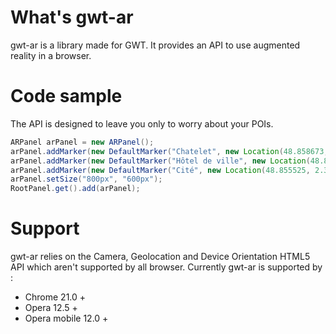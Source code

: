 # What's gwt-ar

gwt-ar is a library made for GWT. It provides an API to use augmented reality in a browser.

# Code sample

The API is designed to leave you only to worry about your POIs.

```java
ARPanel arPanel = new ARPanel();
arPanel.addMarker(new DefaultMarker("Chatelet", new Location(48.858673, 2.347426, 0.0)));
arPanel.addMarker(new DefaultMarker("Hôtel de ville", new Location(48.857494, 2.351460, 0.0)));
arPanel.addMarker(new DefaultMarker("Cité", new Location(48.855525, 2.347695, 0.0)));
arPanel.setSize("800px", "600px");
RootPanel.get().add(arPanel);
```

# Support

gwt-ar relies on the Camera, Geolocation and Device Orientation HTML5 API which aren't supported by all browser. Currently gwt-ar is supported by : 
* Chrome 21.0 +
* Opera 12.5 +
* Opera mobile 12.0 +